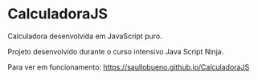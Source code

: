 # CalculadoraJS
Calculadora desenvolvida em JavaScript puro.

Projeto desenvolvido durante o curso intensivo Java Script Ninja.

Para ver em funcionamento: https://saullobueno.github.io/CalculadoraJS

